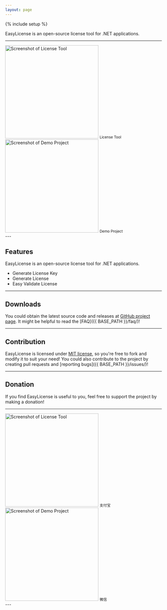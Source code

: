 ```yaml
---
layout: page
---
```

{% include setup %}

EasyLicense is an open-source license tool for .NET applications. 

---
<div class="row">
  <div class="col-md-6">
    <img class="img-responsive" alt="Screenshot of License Tool" src="{{ ASSET_PATH }}/LicenseTool.png" style="height: 300px">
    <small>License Tool</small>
  </div>
  <div class="col-md-6">
    <img class="img-responsive" alt="Screenshot of Demo Project" src="{{ ASSET_PATH }}/DemoProject.png" style="height: 300px">
    <small>Demo Project</small>
  </div>
</div>
---

Features
--------
EasyLicense is an open-source license tool for .NET applications.  

<div class="container-fluid">
  <p class="row">
    <ul>
      <li>Generate License Key</li>
      <li>Generate License</li>
      <li>Easy Validate License</li>
    </ul>
  </p>
</div>

---

Downloads
---------
You could obtain the latest source code and releases at [GitHub project page](https://github.com/easyHelper/EasyLicense).
It might be helpful to read the [FAQ]({{ BASE_PATH }}/faq/)!

---

Contribution
------------
EasyLicense is licensed under [MIT license](http://opensource.org/licenses/MIT), 
so you're free to fork and modify it to suit your need!
You could also contribute to the project by creating pull requests and [reporting bugs]({{ BASE_PATH }}/issues/)!

---

Donation
---------
If you find EasyLicense is useful to you, feel free to support the project by making a donation!  

---
<div class="row">
  <div class="col-md-6">
    <img class="img-responsive" alt="Screenshot of License Tool" src="{{ ASSET_PATH }}/zhifubao.png" style="height: 300px">
    <small>支付宝</small>
  </div>
  <div class="col-md-6">
    <img class="img-responsive" alt="Screenshot of Demo Project" src="{{ ASSET_PATH }}/weixin.png" style="height: 300px">
    <small>微信</small>
  </div>
</div>
---